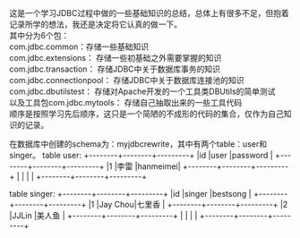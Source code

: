 这是一个学习JDBC过程中做的一些基础知识的总结，总体上有很多不足，但抱着记录所学的想法，我还是决定将它认真的做一下。  
其中分为6个包：  
com.jdbc.common：存储一些基础知识  
com.jdbc.extensions： 存储一些初基础之外需要掌握的知识  
com.jdbc.transaction： 存储JDBC中关于数据库事务的知识  
com.jdbc.connectionpool： 存储JDBC中关于数据库连接池的知识  
com.jdbc.dbutilstest： 存储对Apache开发的一个工具类DBUtils的简单测试  
以及工具包com.jdbc.mytools： 存储自己抽取出来的一些工具代码  
顺序是按照学习先后顺序，这只是一个简陋的不成形的代码的集合，仅作为自己知识的记录。  

在数据库中创建的schema为：myjdbcrewrite，其中有两个table：user和singer。
table user:
	+--------+--------+---------+
	|id      |user    |password |
	+--------+--------+---------+
	|1       |李雷               |hanmeimei|
	+--------+--------+---------+
	|        |        |         |
	+--------+--------+---------+

table singer:
	+--------+--------+---------+
	|id      |singer  |bestsong |
	+--------+--------+---------+
	|1       |Jay Chou|七里香             |
	+--------+--------+---------+
	|2       |JJLin   |美人鱼             |
	+--------+--------+---------+
	|        |        |         |
	+--------+--------+---------+


